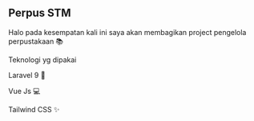 ## Perpus STM

Halo pada kesempatan kali ini saya akan membagikan project pengelola perpustakaan 📚 
    
  Teknologi yg dipakai 
            <p> Laravel 9 💾<p>
            <p>Vue Js 💻</p>
            <p>Tailwind CSS ✨</p>
